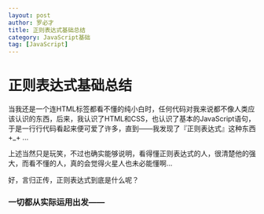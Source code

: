 ```yaml
---
layout: post
author: 罗必才
title: 正则表达式基础总结
category: JavaScript基础
tag: [JavaScript]
---
```


# 正则表达式基础总结

当我还是一个连HTML标签都看不懂的纯小白时，任何代码对我来说都不像人类应该认识的东西，后来，我认识了HTML和CSS，也认识了基本的JavaScript语句，于是一行行代码看起来便可爱了许多，直到——我发现了『正则表达式』这种东西 +_+ ...

上述当然只是玩笑，不过也确实能够说明，看得懂正则表达式的人，很清楚他的强大，而看不懂的人，真的会觉得火星人也未必能懂啊...

好，言归正传，正则表达式到底是什么呢？

### 一切都从实际运用出发——

